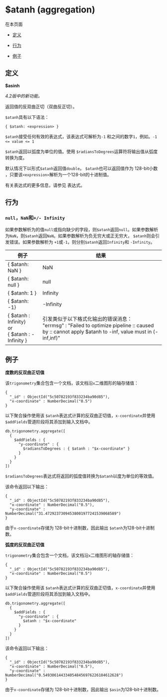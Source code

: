 # [ ](#)$atanh (aggregation)
[]()

在本页面

*   [定义](#definition)

*   [行为](#behavior)

*   [例子](#examples)

## <span id="definition">定义</span>

**$asinh**

*4.2版中的新功能。*

返回值的反双曲正切（双曲反正切）。

`$atanh`具有以下语法：

```
{ $atanh: <expression> }
```

`$atanh`接受任何有效的表达式，该表达式可解析为`-1` 和之间的数字`1`，例如。`-1 <= value <= 1`

`$atanh`返回以弧度为单位的值。使用 `$radiansToDegrees`运算符将输出值从弧度转换为度。

默认情况下以形式`$atanh`返回值`double`。 `$atanh`也可以返回值作为 128-bit小数 ，只要该`<expression>`解析为一个128-bit的十进制值。

有关表达式的更多信息，请参见 表达式。

## <span id="behavior">行为</span>

### `null`，`NaN`和`+/- Infinity`

如果参数解析为的值`null`或指向缺少的字段，则`$atanh`返回`null`。如果参数解析为`NaN`，则`$atanh`返回`NaN`。如果参数解析为负无穷大或正无穷大， `$atanh`则会引发错误。如果参数解析为 `+1`或`-1`，则分别`$atanh`返回`Infinity`和 `-Infinity`。

| 例子                                                     | 结果                                                         |
| -------------------------------------------------------- | ------------------------------------------------------------ |
| { $atanh: NaN }                                          | NaN                                                          |
| { $atanh: null }                                         | null                                                         |
| { $atanh: 1 }                                            | Infinity                                                     |
| { $atanh: -1}                                            | -Infinity                                                    |
| { $atanh : Infinity}<br />or<br />{ $atanh : -Infinity } | 引发类似于以下格式化输出的错误消息：<br />"errmsg" :   "Failed to optimize pipeline :: caused by :: cannot   apply $atanh to -inf, value must in (-inf,inf)" |

## <span id="examples">例子</span>

**度数的反双曲正切值**

该`trigonometry`集合包含一个文档，该文档沿`x`二维图形的轴存储值：

```
{
  "_id" : ObjectId("5c50782193f833234ba90d85"),
  "x-coordinate" : NumberDecimal("0.5")
}
```

以下聚合操作使用该 `$atanh`表达式计算的反双曲正切值，`x-coordinate`并使用`$addFields`管道阶段将其添加到输入文档中。

```
db.trigonometry.aggregate([
  {
    $addFields : {
      "y-coordinate" : {
        $radiansToDegrees : { $atanh : "$x-coordinate" }
      }
    }
  }
])
```

`$radiansToDegrees`表达式将返回的弧度值转换为`$atanh`以度为单位的等效值。

该命令返回以下输出：

```
{
  "_id" : ObjectId("5c50782193f833234ba90d85"),
  "x-coordinate" : NumberDecimal("0.5"),
  "y-coordinate" : NumberDecimal("31.47292373094538001977241539068589")
}
```

由于`x-coordinate`存储为 128-bit十进制数，因此输出 `$atanh`为128-bit十进制数。

**弧度的反双曲正切值**

`trigonometry`集合包含一个文档，该文档沿`x`二维图形的轴存储值：

```
{
  "_id" : ObjectId("5c50782193f833234ba90d85"),
  "x-coordinate" : NumberDecimal("0.5")
}
```

以下聚合操作使用该 `$atanh`表达式计算的反双曲正切值，`x-coordinate`并使用`$addFields`管道阶段将其添加到输入文档中。

```
db.trigonometry.aggregate([
  {
    $addFields : {
      "y-coordinate" : {
        $atanh : "$x-coordinate"
      }
    }
  }
])
```

该命令返回以下输出：

```
{
  "_id" : ObjectId("5c50782193f833234ba90d85"),
  "x-coordinate" : NumberDecimal("0.5"),
  "y-coordinate" : NumberDecimal("0.5493061443340548456976226184612628")
}
```

由于`x-coordinate`存储为 128-bit十进制数，因此输出 `$asin`为128-bit十进制数。